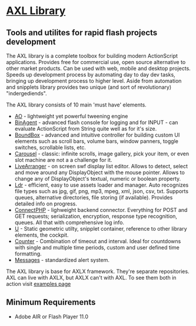 # [AXL Library](http://axldns.com)

Tools and utilites for rapid flash projects development
------------------------------
The AXL library is a complete toolbox for building modern ActionScript applications.
Provides free for commercial use, open source alternative to other market products. Can be used with web, mobile and desktop projects. Speeds up development process by automating day to day dev tasks, bringing up development process to higher level. Aside from automation and snipplets library provides two unique (and sort of revolutionary) "indergediends".


The AXL library consists of 10 main 'must have' elements.
* [AO](http://axldns.com/?page_id=228) - lightweight yet powerful tweening engine
* [BinAgent](http://axldns.com/?page_id=11) - advanced flash console for logging and for INPUT - can evaluate ActionScript from String quite well as for it's size. 
* [BoundBox](http://axldns.com/?page_id=54) - advanced and intuitive controller for building custom UI elements such as scroll bars, volume bars, window panners, toggle switches, scrollable lists, etc.
* [Carousel](http://axldns.com/?page_id=175) - classic: infinite scrolls, image gallery, pick your item, or even slot machine are not a a challenge for it.
* [LiveArranger](http://axldns.com/?page_id=98) - on screen swf display list editor. Allows to detect, select and move around any DisplayObject with the mouse pointer. Allows to change any of DisplayObject's textual, numeric or boolean property.
* [Ldr](http://axldns.com/docs/axl/utils/Ldr.html) - efficient, easy to use assets loader and manager. Auto recognizes file types such as jpg, gif, png, mp3, mpeg, xml, json, csv, txt. Supports queues, alternative directories, file storing (if available). Provides detailed info on progress.
* [ConnectPHP](http://axldns.com/docs/axl/utils/ConnectPHP.html) - lighweight backend connector. Everything for POST and GET requests; serialization, encryption, response type recognition, queues. All that with comprehensive log info.
* [U](http://axldns.com/docs/axl/utils/U.html) - Static geometric utilty, snipplet container, reference to other library elements, the cockpit. 
* [Counter](http://axldns.com/docs/axl/utils/Counter.html) - Combination of timeout and interval. Ideal for countdowns with single and multiple time periods, custom and user defined time formatting.
* [Messages](http://axldns.com/?page_id=150) - standardized alert system.

The AXL library is base for AXLX framework. They're separate repositories. AXL can live with AXLX, but AXLX can't with AXL. 
To see them both in action visit [examples page](http://axldns.com/?page_id=283)

Minimum Requirements
--------------------

* Adobe AIR or Flash Player 11.0